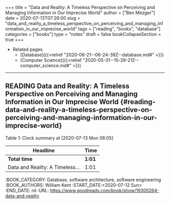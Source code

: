 +++
title = "Data and Reality: A Timeless Perspective on Perceiving and Managing Information in Our Imprecise World"
author = ["Ben Mezger"]
date = 2020-07-13T07:28:00
slug = "data_and_reality_a_timeless_perspective_on_perceiving_and_managing_information_in_our_imprecise_world"
tags = ["reading", "books", "database"]
categories = ["books"]
type = "notes"
draft = false
bookCollapseSection = true
+++

-   Related pages
    -   [Database]({{<relref "2020-06-21--06-24-39Z--database.md#" >}})
    -   [Computer Science]({{<relref "2020-05-31--15-29-21Z--computer_science.md#" >}})

---


## READING Data and Reality: A Timeless Perspective on Perceiving and Managing Information in Our Imprecise World {#reading-data-and-reality-a-timeless-perspective-on-perceiving-and-managing-information-in-our-imprecise-world}

<div class="table-caption">
  <span class="table-number">Table 1</span>:
  Clock summary at <span class="timestamp-wrapper"><span class="timestamp">[2020-07-13 Mon 08:05]</span></span>
</div>

| Headline                        | Time     |
|---------------------------------|----------|
| **Total time**                  | **1:01** |
| Data and Reality: A Timeless... | 1:01     |

:BOOK\_CATEGORY: Database, software architecture, software engineering
:BOOK\_AUTHORS: William Kent
:START\_DATE:<span class="timestamp-wrapper"><span class="timestamp">&lt;2020-07-12 Sun&gt;</span></span>
:END\_DATE: nil
:URL: <https://www.goodreads.com/book/show/19305264-data-and-reality>
